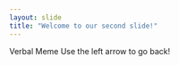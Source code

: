 ```yaml
---
layout: slide
title: "Welcome to our second slide!"
---
```

Verbal Meme
Use the left arrow to go back!
